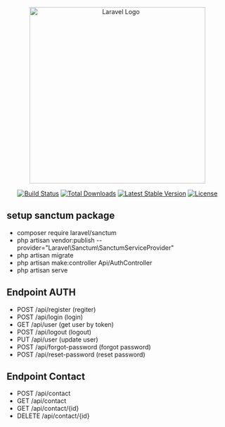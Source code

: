 <p align="center"><a href="https://laravel.com" target="_blank"><img src="https://raw.githubusercontent.com/laravel/art/master/logo-lockup/5%20SVG/2%20CMYK/1%20Full%20Color/laravel-logolockup-cmyk-red.svg" width="400" alt="Laravel Logo"></a></p>

<p align="center">
<a href="https://travis-ci.org/laravel/framework"><img src="https://travis-ci.org/laravel/framework.svg" alt="Build Status"></a>
<a href="https://packagist.org/packages/laravel/framework"><img src="https://img.shields.io/packagist/dt/laravel/framework" alt="Total Downloads"></a>
<a href="https://packagist.org/packages/laravel/framework"><img src="https://img.shields.io/packagist/v/laravel/framework" alt="Latest Stable Version"></a>
<a href="https://packagist.org/packages/laravel/framework"><img src="https://img.shields.io/packagist/l/laravel/framework" alt="License"></a>
</p>

## setup sanctum package

-   composer require laravel/sanctum
-   php artisan vendor:publish --provider="Laravel\Sanctum\SanctumServiceProvider"
-   php artisan migrate
-   php artisan make:controller Api/AuthController
-   php artisan serve

## Endpoint AUTH

-   POST /api/register (regiter)
-   POST /api/login (login)
-   GET /api/user (get user by token)
-   POST /api/logout (logout)
-   PUT /api/user (update user)
-   POST /api/forgot-password (forgot password)
-   POST /api/reset-password (reset password)

## Endpoint Contact

-   POST /api/contact
-   GET /api/contact
-   GET /api/contact/{id}
-   DELETE /api/contact/{id}
